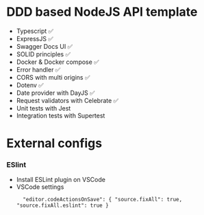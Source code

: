 # DDD based NodeJS API template

- Typescript :white_check_mark:
- ExpressJS :white_check_mark:
- Swagger Docs UI :white_check_mark:
- SOLID principles :white_check_mark:
- Docker & Docker compose :white_check_mark:
- Error handler :white_check_mark:
- CORS with multi origins :white_check_mark:
- Dotenv :white_check_mark:
- Date provider with DayJS :white_check_mark:
- Request validators with Celebrate :white_check_mark:
- Unit tests with Jest
- Integration tests with Supertest

# External configs

### ESlint

- Install ESLint plugin on VSCode
- VSCode settings
  ```
    "editor.codeActionsOnSave": { "source.fixAll": true, "source.fixAll.eslint": true }
  ```
